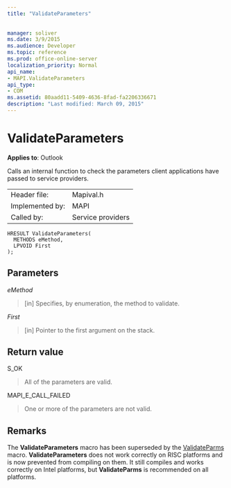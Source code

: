 ```yaml
---
title: "ValidateParameters"
 
 
manager: soliver
ms.date: 3/9/2015
ms.audience: Developer
ms.topic: reference
ms.prod: office-online-server
localization_priority: Normal
api_name:
- MAPI.ValidateParameters
api_type:
- COM
ms.assetid: 80aadd11-5409-4636-8fad-fa2206336671
description: "Last modified: March 09, 2015"
---
```


# ValidateParameters

  
  
**Applies to**: Outlook 
  
Calls an internal function to check the parameters client applications have passed to service providers. 
  
|||
|:-----|:-----|
|Header file:  <br/> |Mapival.h  <br/> |
|Implemented by:  <br/> |MAPI  <br/> |
|Called by:  <br/> |Service providers  <br/> |
   
```
HRESULT ValidateParameters(
  METHODS eMethod,
  LPVOID First
);
```

## Parameters

 _eMethod_
  
> [in] Specifies, by enumeration, the method to validate. 
    
 _First_
  
> [in] Pointer to the first argument on the stack.
    
## Return value

S_OK 
  
> All of the parameters are valid. 
    
MAPI_E_CALL_FAILED 
  
> One or more of the parameters are not valid.
    
## Remarks

The **ValidateParameters** macro has been superseded by the [ValidateParms](validateparms.md) macro. **ValidateParameters** does not work correctly on RISC platforms and is now prevented from compiling on them. It still compiles and works correctly on Intel platforms, but **ValidateParms** is recommended on all platforms. 
  

